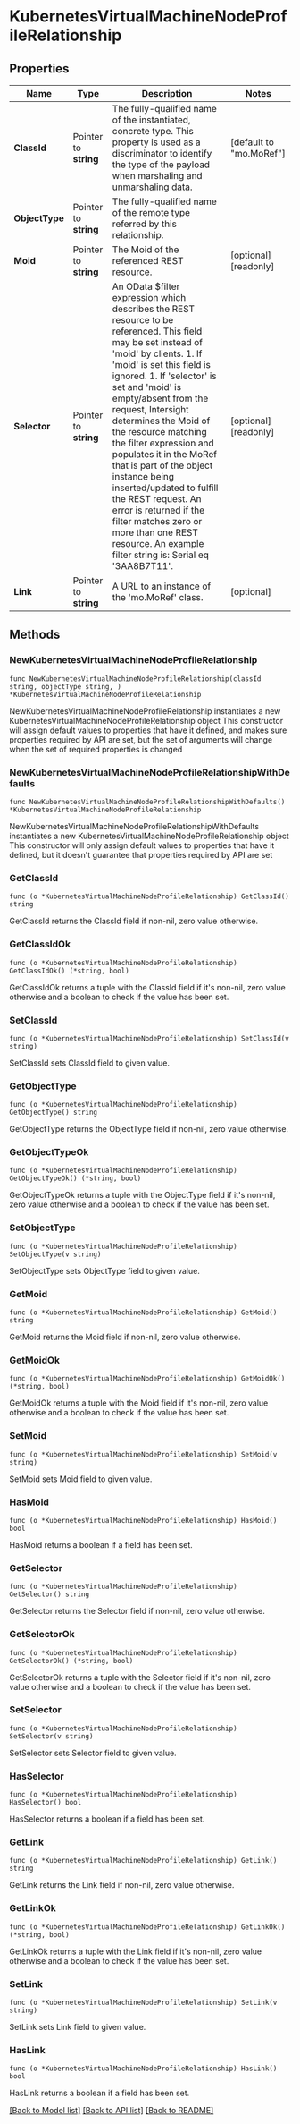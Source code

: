 # KubernetesVirtualMachineNodeProfileRelationship

## Properties

Name | Type | Description | Notes
------------ | ------------- | ------------- | -------------
**ClassId** | Pointer to **string** | The fully-qualified name of the instantiated, concrete type. This property is used as a discriminator to identify the type of the payload when marshaling and unmarshaling data. | [default to "mo.MoRef"]
**ObjectType** | Pointer to **string** | The fully-qualified name of the remote type referred by this relationship. | 
**Moid** | Pointer to **string** | The Moid of the referenced REST resource. | [optional] [readonly] 
**Selector** | Pointer to **string** | An OData $filter expression which describes the REST resource to be referenced. This field may be set instead of &#39;moid&#39; by clients. 1. If &#39;moid&#39; is set this field is ignored. 1. If &#39;selector&#39; is set and &#39;moid&#39; is empty/absent from the request, Intersight determines the Moid of the resource matching the filter expression and populates it in the MoRef that is part of the object instance being inserted/updated to fulfill the REST request. An error is returned if the filter matches zero or more than one REST resource. An example filter string is: Serial eq &#39;3AA8B7T11&#39;. | [optional] [readonly] 
**Link** | Pointer to **string** | A URL to an instance of the &#39;mo.MoRef&#39; class. | [optional] 

## Methods

### NewKubernetesVirtualMachineNodeProfileRelationship

`func NewKubernetesVirtualMachineNodeProfileRelationship(classId string, objectType string, ) *KubernetesVirtualMachineNodeProfileRelationship`

NewKubernetesVirtualMachineNodeProfileRelationship instantiates a new KubernetesVirtualMachineNodeProfileRelationship object
This constructor will assign default values to properties that have it defined,
and makes sure properties required by API are set, but the set of arguments
will change when the set of required properties is changed

### NewKubernetesVirtualMachineNodeProfileRelationshipWithDefaults

`func NewKubernetesVirtualMachineNodeProfileRelationshipWithDefaults() *KubernetesVirtualMachineNodeProfileRelationship`

NewKubernetesVirtualMachineNodeProfileRelationshipWithDefaults instantiates a new KubernetesVirtualMachineNodeProfileRelationship object
This constructor will only assign default values to properties that have it defined,
but it doesn't guarantee that properties required by API are set

### GetClassId

`func (o *KubernetesVirtualMachineNodeProfileRelationship) GetClassId() string`

GetClassId returns the ClassId field if non-nil, zero value otherwise.

### GetClassIdOk

`func (o *KubernetesVirtualMachineNodeProfileRelationship) GetClassIdOk() (*string, bool)`

GetClassIdOk returns a tuple with the ClassId field if it's non-nil, zero value otherwise
and a boolean to check if the value has been set.

### SetClassId

`func (o *KubernetesVirtualMachineNodeProfileRelationship) SetClassId(v string)`

SetClassId sets ClassId field to given value.


### GetObjectType

`func (o *KubernetesVirtualMachineNodeProfileRelationship) GetObjectType() string`

GetObjectType returns the ObjectType field if non-nil, zero value otherwise.

### GetObjectTypeOk

`func (o *KubernetesVirtualMachineNodeProfileRelationship) GetObjectTypeOk() (*string, bool)`

GetObjectTypeOk returns a tuple with the ObjectType field if it's non-nil, zero value otherwise
and a boolean to check if the value has been set.

### SetObjectType

`func (o *KubernetesVirtualMachineNodeProfileRelationship) SetObjectType(v string)`

SetObjectType sets ObjectType field to given value.


### GetMoid

`func (o *KubernetesVirtualMachineNodeProfileRelationship) GetMoid() string`

GetMoid returns the Moid field if non-nil, zero value otherwise.

### GetMoidOk

`func (o *KubernetesVirtualMachineNodeProfileRelationship) GetMoidOk() (*string, bool)`

GetMoidOk returns a tuple with the Moid field if it's non-nil, zero value otherwise
and a boolean to check if the value has been set.

### SetMoid

`func (o *KubernetesVirtualMachineNodeProfileRelationship) SetMoid(v string)`

SetMoid sets Moid field to given value.

### HasMoid

`func (o *KubernetesVirtualMachineNodeProfileRelationship) HasMoid() bool`

HasMoid returns a boolean if a field has been set.

### GetSelector

`func (o *KubernetesVirtualMachineNodeProfileRelationship) GetSelector() string`

GetSelector returns the Selector field if non-nil, zero value otherwise.

### GetSelectorOk

`func (o *KubernetesVirtualMachineNodeProfileRelationship) GetSelectorOk() (*string, bool)`

GetSelectorOk returns a tuple with the Selector field if it's non-nil, zero value otherwise
and a boolean to check if the value has been set.

### SetSelector

`func (o *KubernetesVirtualMachineNodeProfileRelationship) SetSelector(v string)`

SetSelector sets Selector field to given value.

### HasSelector

`func (o *KubernetesVirtualMachineNodeProfileRelationship) HasSelector() bool`

HasSelector returns a boolean if a field has been set.

### GetLink

`func (o *KubernetesVirtualMachineNodeProfileRelationship) GetLink() string`

GetLink returns the Link field if non-nil, zero value otherwise.

### GetLinkOk

`func (o *KubernetesVirtualMachineNodeProfileRelationship) GetLinkOk() (*string, bool)`

GetLinkOk returns a tuple with the Link field if it's non-nil, zero value otherwise
and a boolean to check if the value has been set.

### SetLink

`func (o *KubernetesVirtualMachineNodeProfileRelationship) SetLink(v string)`

SetLink sets Link field to given value.

### HasLink

`func (o *KubernetesVirtualMachineNodeProfileRelationship) HasLink() bool`

HasLink returns a boolean if a field has been set.


[[Back to Model list]](../README.md#documentation-for-models) [[Back to API list]](../README.md#documentation-for-api-endpoints) [[Back to README]](../README.md)


